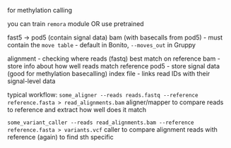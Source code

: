 for methylation calling

you can train `remora` module OR use pretrained


fast5 -> pod5 (contain signal data)
bam (with basecalls from pod5) - must contain the `move table` - default in Bonito, `--moves_out` in Gruppy



alignment - checking where reads (fastq) best match on reference
bam - store info about how well reads match reference
pod5 - store signal data (good for methylation basecalling)
index file - links read IDs with their signal-level data

typical workflow:
`some_aligner --reads reads.fastq --reference reference.fasta > read_alignments.bam`
	aligner/mapper to compare reads to reference and extract how well does it match
	
`some_variant_caller --reads read_alignments.bam --reference reference.fasta > variants.vcf`
	caller to compare alignment reads  with reference (again) to find sth specific
